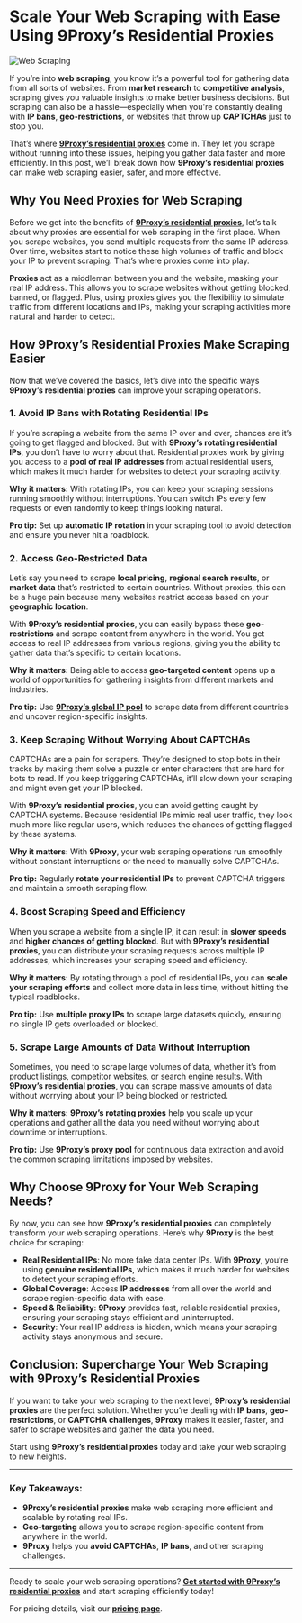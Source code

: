 # Scale Your Web Scraping with Ease Using 9Proxy’s Residential Proxies
![Web Scraping](https://framerusercontent.com/images/epInzKPdCYP0PscNbOsRXyJxXoI.png)

If you’re into **web scraping**, you know it’s a powerful tool for gathering data from all sorts of websites. From **market research** to **competitive analysis**, scraping gives you valuable insights to make better business decisions. But scraping can also be a hassle—especially when you're constantly dealing with **IP bans**, **geo-restrictions**, or websites that throw up **CAPTCHAs** just to stop you.

That’s where **[9Proxy’s residential proxies](https://the9proxy.short.gy/home-logically-james2k4)** come in. They let you scrape without running into these issues, helping you gather data faster and more efficiently. In this post, we’ll break down how **9Proxy’s residential proxies** can make web scraping easier, safer, and more effective.

## Why You Need Proxies for Web Scraping

Before we get into the benefits of **[9Proxy’s residential proxies](https://9proxy.com)**, let’s talk about why proxies are essential for web scraping in the first place. When you scrape websites, you send multiple requests from the same IP address. Over time, websites start to notice these high volumes of traffic and block your IP to prevent scraping. That’s where proxies come into play.

**Proxies** act as a middleman between you and the website, masking your real IP address. This allows you to scrape websites without getting blocked, banned, or flagged. Plus, using proxies gives you the flexibility to simulate traffic from different locations and IPs, making your scraping activities more natural and harder to detect.

## How 9Proxy’s Residential Proxies Make Scraping Easier

Now that we’ve covered the basics, let’s dive into the specific ways **9Proxy’s residential proxies** can improve your scraping operations.

### 1. Avoid IP Bans with Rotating Residential IPs

If you’re scraping a website from the same IP over and over, chances are it’s going to get flagged and blocked. But with **9Proxy’s rotating residential IPs**, you don’t have to worry about that. Residential proxies work by giving you access to a **pool of real IP addresses** from actual residential users, which makes it much harder for websites to detect your scraping activity.

**Why it matters:** With rotating IPs, you can keep your scraping sessions running smoothly without interruptions. You can switch IPs every few requests or even randomly to keep things looking natural.

**Pro tip:** Set up **automatic IP rotation** in your scraping tool to avoid detection and ensure you never hit a roadblock.

### 2. Access Geo-Restricted Data

Let’s say you need to scrape **local pricing**, **regional search results**, or **market data** that’s restricted to certain countries. Without proxies, this can be a huge pain because many websites restrict access based on your **geographic location**.

With **9Proxy’s residential proxies**, you can easily bypass these **geo-restrictions** and scrape content from anywhere in the world. You get access to real IP addresses from various regions, giving you the ability to gather data that’s specific to certain locations.

**Why it matters:** Being able to access **geo-targeted content** opens up a world of opportunities for gathering insights from different markets and industries.

**Pro tip:** Use **[9Proxy’s global IP pool](https://9proxy.com)** to scrape data from different countries and uncover region-specific insights.

### 3. Keep Scraping Without Worrying About CAPTCHAs

CAPTCHAs are a pain for scrapers. They’re designed to stop bots in their tracks by making them solve a puzzle or enter characters that are hard for bots to read. If you keep triggering CAPTCHAs, it’ll slow down your scraping and might even get your IP blocked.

With **9Proxy’s residential proxies**, you can avoid getting caught by CAPTCHA systems. Because residential IPs mimic real user traffic, they look much more like regular users, which reduces the chances of getting flagged by these systems.

**Why it matters:** With **9Proxy**, your web scraping operations run smoothly without constant interruptions or the need to manually solve CAPTCHAs.

**Pro tip:** Regularly **rotate your residential IPs** to prevent CAPTCHA triggers and maintain a smooth scraping flow.

### 4. Boost Scraping Speed and Efficiency

When you scrape a website from a single IP, it can result in **slower speeds** and **higher chances of getting blocked**. But with **9Proxy’s residential proxies**, you can distribute your scraping requests across multiple IP addresses, which increases your scraping speed and efficiency.

**Why it matters:** By rotating through a pool of residential IPs, you can **scale your scraping efforts** and collect more data in less time, without hitting the typical roadblocks.

**Pro tip:** Use **multiple proxy IPs** to scrape large datasets quickly, ensuring no single IP gets overloaded or blocked.

### 5. Scrape Large Amounts of Data Without Interruption

Sometimes, you need to scrape large volumes of data, whether it’s from product listings, competitor websites, or search engine results. With **9Proxy’s residential proxies**, you can scrape massive amounts of data without worrying about your IP being blocked or restricted.

**Why it matters:** **9Proxy’s rotating proxies** help you scale up your operations and gather all the data you need without worrying about downtime or interruptions.

**Pro tip:** Use **9Proxy’s proxy pool** for continuous data extraction and avoid the common scraping limitations imposed by websites.

## Why Choose 9Proxy for Your Web Scraping Needs?

By now, you can see how **9Proxy’s residential proxies** can completely transform your web scraping operations. Here’s why **9Proxy** is the best choice for scraping:

- **Real Residential IPs**: No more fake data center IPs. With **9Proxy**, you’re using **genuine residential IPs**, which makes it much harder for websites to detect your scraping efforts.
- **Global Coverage**: Access **IP addresses** from all over the world and scrape region-specific data with ease.
- **Speed & Reliability**: **9Proxy** provides fast, reliable residential proxies, ensuring your scraping stays efficient and uninterrupted.
- **Security**: Your real IP address is hidden, which means your scraping activity stays anonymous and secure.

## Conclusion: Supercharge Your Web Scraping with 9Proxy’s Residential Proxies

If you want to take your web scraping to the next level, **9Proxy’s residential proxies** are the perfect solution. Whether you’re dealing with **IP bans**, **geo-restrictions**, or **CAPTCHA challenges**, **9Proxy** makes it easier, faster, and safer to scrape websites and gather the data you need.

Start using **9Proxy’s residential proxies** today and take your web scraping to new heights.

---

### Key Takeaways:
- **9Proxy’s residential proxies** make web scraping more efficient and scalable by rotating real IPs.
- **Geo-targeting** allows you to scrape region-specific content from anywhere in the world.
- **9Proxy** helps you **avoid CAPTCHAs**, **IP bans**, and other scraping challenges.

---

Ready to scale your web scraping operations? [**Get started with 9Proxy’s residential proxies**](https://the9proxy.short.gy/home-logically-james2k4) and start scraping efficiently today!

For pricing details, visit our [**pricing page**](https://the9proxy.short.gy/pricing-logically-james2k4).
